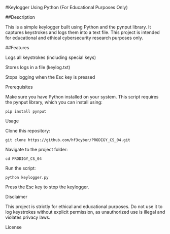 #Keylogger Using Python (For Educational Purposes Only)

##Description

This is a simple keylogger built using Python and the pynput library. It captures keystrokes and logs them into a text file. This project is intended for educational and ethical cybersecurity research purposes only.

##Features

Logs all keystrokes (including special keys)

Stores logs in a file (keylog.txt)

Stops logging when the Esc key is pressed

Prerequisites

Make sure you have Python installed on your system. This script requires the pynput library, which you can install using:
```
pip install pynput
```
Usage

Clone this repository:
```
git clone https://github.com/hf3cyber/PRODIGY_CS_04.git
```
Navigate to the project folder:
```
cd PRODIGY_CS_04
```
Run the script:
```
python keylogger.py
```

Press the Esc key to stop the keylogger.

Disclaimer

This project is strictly for ethical and educational purposes. Do not use it to log keystrokes without explicit permission, as unauthorized use is illegal and violates privacy laws.

License



